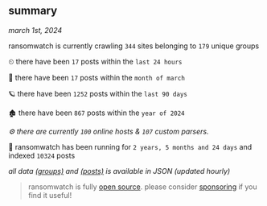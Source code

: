 
## summary
_march 1st, 2024_

ransomwatch is currently crawling `344` sites belonging to `179` unique groups

⏲ there have been `17` posts within the `last 24 hours`

🦈 there have been `17` posts within the `month of march`

🪐 there have been `1252` posts within the `last 90 days`

🏚 there have been `867` posts within the `year of 2024`

_⚙️ there are currently `100` online hosts & `107` custom parsers._

🦕 ransomwatch has been running for `2 years, 5 months and 24 days` and indexed `10324` posts

_all data  [(groups)](http://ransomwhat.telemetry.ltd/groups) and [(posts)](http://ransomwhat.telemetry.ltd/posts) is available in JSON (updated hourly)_

> ransomwatch is fully [open source](https://github.com/joshhighet/ransomwatch#ransomwatch--). please consider [sponsoring](https://github.com/sponsors/joshhighet) if you find it useful!
